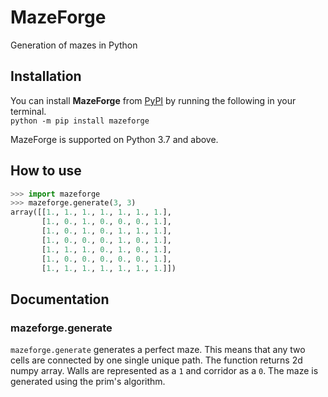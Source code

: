 # MazeForge

Generation of mazes in Python

## Installation

You can install **MazeForge** from [PyPI](https://pypi.org/project/mazeforge/) by running the following in your terminal.<br>
`python -m pip install mazeforge`
<br>

MazeForge is supported on Python 3.7 and above.

## How to use

```python
>>> import mazeforge
>>> mazeforge.generate(3, 3)
array([[1., 1., 1., 1., 1., 1., 1.],
       [1., 0., 1., 0., 0., 0., 1.],
       [1., 0., 1., 0., 1., 1., 1.],
       [1., 0., 0., 0., 1., 0., 1.],
       [1., 1., 1., 0., 1., 0., 1.],
       [1., 0., 0., 0., 0., 0., 1.],
       [1., 1., 1., 1., 1., 1., 1.]])
```

## Documentation

### mazeforge.generate

`mazeforge.generate` generates a perfect maze. This means that any two cells are connected by one single unique path. The function returns 2d numpy array. Walls are represented as a `1` and corridor as a `0`. The maze is generated using the prim's algorithm.
